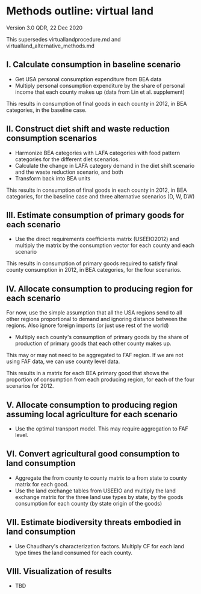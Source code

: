 # Methods outline: virtual land 

Version 3.0
QDR, 22 Dec 2020

This supersedes virtuallandprocedure.md and virtualland_alternative_methods.md

## I. Calculate consumption in baseline scenario

- Get USA personal consumption expenditure from BEA data
- Multiply personal consumption expenditure by the share of personal income that each county makes up (data from Lin et al. supplement)

This results in consumption of final goods in each county in 2012, in BEA categories, in the baseline case.

## II. Construct diet shift and waste reduction consumption scenarios

- Harmonize BEA categories with LAFA categories with food pattern categories for the different diet scenarios.
- Calculate the change in LAFA category demand in the diet shift scenario and the waste reduction scenario, and both
- Transform back into BEA units

This results in consumption of final goods in each county in 2012, in BEA categories, for the baseline case and three alternative scenarios (D, W, DW)

## III. Estimate consumption of primary goods for each scenario

- Use the direct requirements coefficients matrix (USEEIO2012) and multiply the matrix by the consumption vector for each county and each scenario 

This results in consumption of primary goods required to satisfy final county consumption in 2012, in BEA categories, for the four scenarios.

## IV. Allocate consumption to producing region for each scenario

For now, use the simple assumption that all the USA regions send to all other regions proportional to demand and ignoring distance between the regions. Also ignore foreign imports (or just use rest of the world)

- Multiply each county's consumption of primary goods by the share of production of primary goods that each other county makes up.

This may or may not need to be aggregated to FAF region. If we are not using FAF data, we can use county level data.

This results in a matrix for each BEA primary good that shows the proportion of consumption from each producing region, for each of the four scenarios for 2012.

## V. Allocate consumption to producing region assuming local agriculture for each scenario

- Use the optimal transport model. This may require aggregation to FAF level.

## VI. Convert agricultural good consumption to land consumption

- Aggregate the from county to county matrix to a from state to county matrix for each good.
- Use the land exchange tables from USEEIO and multiply the land exchange matrix for the three land use types by state, by the goods consumption for each county (by state origin of the goods)

## VII. Estimate biodiversity threats embodied in land consumption

- Use Chaudhary's characterization factors. Multiply CF for each land type times the land consumed for each county.

## VIII. Visualization of results

- TBD

 